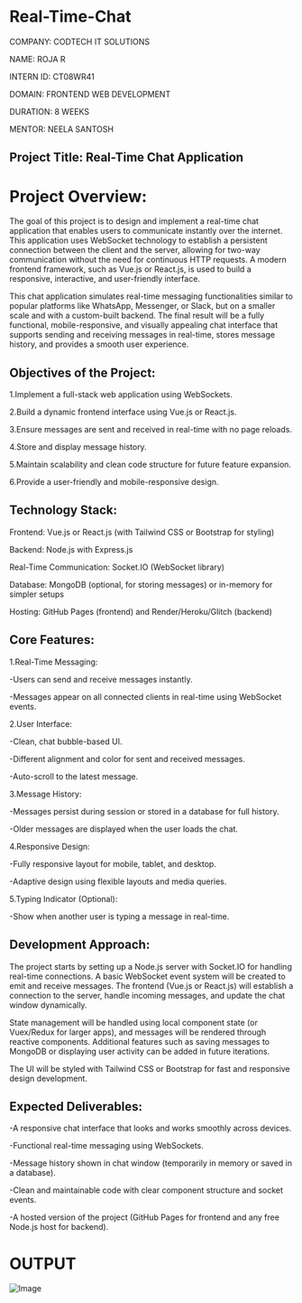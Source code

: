 # Real-Time-Chat

COMPANY: CODTECH IT SOLUTIONS

NAME: ROJA R

INTERN ID: CT08WR41

DOMAIN:  FRONTEND WEB DEVELOPMENT

DURATION: 8 WEEKS

MENTOR: NEELA SANTOSH

## Project Title: Real-Time Chat Application 
# Project Overview:
The goal of this project is to design and implement a real-time chat application that enables users to communicate instantly over the internet. This application uses WebSocket technology to establish a persistent connection between the client and the server, allowing for two-way communication without the need for continuous HTTP requests. A modern frontend framework, such as Vue.js or React.js, is used to build a responsive, interactive, and user-friendly interface.

This chat application simulates real-time messaging functionalities similar to popular platforms like WhatsApp, Messenger, or Slack, but on a smaller scale and with a custom-built backend. The final result will be a fully functional, mobile-responsive, and visually appealing chat interface that supports sending and receiving messages in real-time, stores message history, and provides a smooth user experience.

## Objectives of the Project:
1.Implement a full-stack web application using WebSockets.

2.Build a dynamic frontend interface using Vue.js or React.js.

3.Ensure messages are sent and received in real-time with no page reloads.

4.Store and display message history.

5.Maintain scalability and clean code structure for future feature expansion.

6.Provide a user-friendly and mobile-responsive design.

## Technology Stack:
Frontend: Vue.js or React.js (with Tailwind CSS or Bootstrap for styling)

Backend: Node.js with Express.js

Real-Time Communication: Socket.IO (WebSocket library)

Database: MongoDB (optional, for storing messages) or in-memory for simpler setups

Hosting: GitHub Pages (frontend) and Render/Heroku/Glitch (backend)

## Core Features:
1.Real-Time Messaging:

-Users can send and receive messages instantly.

-Messages appear on all connected clients in real-time using WebSocket events.

2.User Interface:

-Clean, chat bubble-based UI.

-Different alignment and color for sent and received messages.

-Auto-scroll to the latest message.

3.Message History:

-Messages persist during session or stored in a database for full history.

-Older messages are displayed when the user loads the chat.

4.Responsive Design:

-Fully responsive layout for mobile, tablet, and desktop.

-Adaptive design using flexible layouts and media queries.

5.Typing Indicator (Optional):

-Show when another user is typing a message in real-time.

## Development Approach:
The project starts by setting up a Node.js server with Socket.IO for handling real-time connections. A basic WebSocket event system will be created to emit and receive messages. The frontend (Vue.js or React.js) will establish a connection to the server, handle incoming messages, and update the chat window dynamically.

State management will be handled using local component state (or Vuex/Redux for larger apps), and messages will be rendered through reactive components. Additional features such as saving messages to MongoDB or displaying user activity can be added in future iterations.

The UI will be styled with Tailwind CSS or Bootstrap for fast and responsive design development.

## Expected Deliverables:
-A responsive chat interface that looks and works smoothly across devices.

-Functional real-time messaging using WebSockets.

-Message history shown in chat window (temporarily in memory or saved in a database).

-Clean and maintainable code with clear component structure and socket events.

-A hosted version of the project (GitHub Pages for frontend and any free Node.js host for backend).

# OUTPUT

![Image](https://github.com/user-attachments/assets/4304dfd6-7e0a-4b35-bf24-4b5c18fc3eef)
